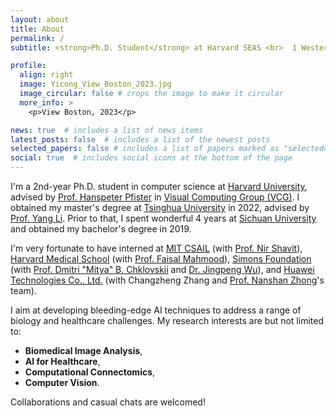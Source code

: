 ```yaml
---
layout: about
title: About
permalink: /
subtitle: <strong>Ph.D. Student</strong> at Harvard SEAS <br>  1 Western Ave, Boston, MA 02163, USA

profile:
  align: right
  image: Yicong_View_Boston_2023.jpg
  image_circular: false # crops the image to make it circular
  more_info: >
    <p>View Boston, 2023</p>

news: true  # includes a list of news items
latest_posts: false  # includes a list of the newest posts
selected_papers: false # includes a list of papers marked as "selected={true}"
social: true  # includes social icons at the bottom of the page
---
```


I'm a 2nd-year Ph.D. student in computer science at [Harvard University](https://www.harvard.edu/), advised by [Prof. Hanspeter Pfister](https://scholar.google.com/citations?user=VWX-GMAAAAAJ&hl=en) in [Visual Computing Group (VCG)](https://vcg.seas.harvard.edu/). I obtained my master's degree at [Tsinghua University](https://www.tsinghua.edu.cn/en/) in 2022, advised by [Prof. Yang Li](http://yangli-feasibility.com/home/). Prior to that, I spent wonderful 4 years at [Sichuan University](https://en.scu.edu.cn/) and obtained my bachelor's degree in 2019.

I'm very fortunate to have interned at [MIT CSAIL](https://www.csail.mit.edu/) (with [Prof. Nir Shavit](https://people.csail.mit.edu/shanir/)), [Harvard Medical School](https://hms.harvard.edu/) (with [Prof. Faisal Mahmood](https://faisal.ai/)), [Simons Foundation](https://www.simonsfoundation.org/) (with [Prof. Dmitri "Mitya" B. Chklovskii](https://neural-circuits-and-algorithms.github.io/) and [Dr. Jingpeng Wu](https://scholar.google.com/citations?user=ZB6o8OMAAAAJ&hl=en)), and [Huawei Technologies Co., Ltd.](https://www.huawei.com/en/) (with Changzheng Zhang and [Prof. Nanshan Zhong](https://en.wikipedia.org/wiki/Zhong_Nanshan)'s team).

I aim at developing bleeding-edge AI techniques to address a range of biology and healthcare challenges. My research interests are but not limited to:
* **Biomedical Image Analysis**,
* **AI for Healthcare**,
* **Computational Connectomics**,
* **Computer Vision**.

Collaborations and casual chats are welcomed!